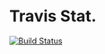 # Travis Stat.

[![Build Status](https://travis-ci.com/sht-cs133/hw1-robust-averaging-YuXinFan.svg?token=appyqywAiysphxXppp9y&branch=master)](https://travis-ci.com/sht-cs133/hw1-robust-averaging-YuXinFan)
